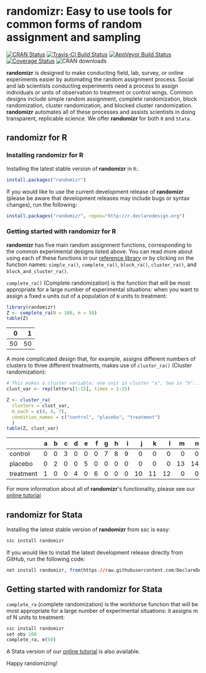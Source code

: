 
randomizr: Easy to use tools for common forms of random assignment and sampling
===============================================================================

[![CRAN Status](http://www.r-pkg.org/badges/version/randomizr)](https://cran.r-project.org/package=randomizr) [![Travis-CI Build Status](https://travis-ci.org/DeclareDesign/randomizr.svg?branch=master)](https://travis-ci.org/DeclareDesign/randomizr) [![AppVeyor Build Status](https://ci.appveyor.com/api/projects/status/github/DeclareDesign/randomizr?branch=master&svg=true)](https://ci.appveyor.com/project/DeclareDesign/randomizr) [![Coverage Status](https://coveralls.io/repos/github/DeclareDesign/randomizr/badge.svg?branch=master)](https://coveralls.io/github/DeclareDesign/randomizr?branch=master) ![CRAN downloads](http://cranlogs.r-pkg.org/badges/grand-total/randomizr)

**randomizr** is designed to make conducting field, lab, survey, or online experiments easier by automating the random assignment process. Social and lab scientists conducting experiments need a process to assign individuals or units of observation to treatment or control wings. Common designs include simple random assignment, complete randomization, block randomization, cluster randomization, and blocked cluster randomization. **randomizr** automates all of these processes and assists scientists in doing transparent, replicable science. We offer **randomizr** for both `R` and `Stata`.

randomizr for R
---------------

### Installing randomizr for R

Installing the latest stable version of **randomizr** in `R`:.

``` r
install.packages("randomizr")
```

If you would like to use the current development release of **randomizr** (please be aware that development releases may include bugs or syntax changes), run the following:

``` r
install.packages("randomizr", repos="http://r.declaredesign.org")
```

### Getting started with randomizr for R

**randomizr** has five main random assignment functions, corresponding to the common experimental designs listed above. You can read more about using each of these functions in our [reference library](http://randomizr.declaredesign.org/reference/index.html) or by clicking on the function names: `simple_ra()`, `complete_ra()`, `block_ra()`, `cluster_ra()`, and `block_and_cluster_ra()`.

`complete_ra()` (Complete randomization) is the function that will be most appropriate for a large number of experimental situations: when you want to assign a fixed `m` units out of a population of `N` units to treatment:

``` r
library(randomizr)
Z <- complete_ra(N = 100, m = 50)
table(Z)
```

|    0|    1|
|----:|----:|
|   50|   50|

A more complicated design that, for example, assigns different numbers of clusters to three different treatments, makes use of `cluster_ra()` (Cluster randomization):

``` r
# This makes a cluster variable: one unit in cluster "a", two in "b"...
clust_var <- rep(letters[1:15], times = 1:15)

Z <- cluster_ra(
  clusters = clust_var,
  m_each = c(4, 4, 7),
  condition_names = c("control", "placebo", "treatment")
  )
table(Z, clust_var)
```

|           |    a|    b|    c|    d|    e|    f|    g|    h|    i|    j|    k|    l|    m|    n|    o|
|-----------|----:|----:|----:|----:|----:|----:|----:|----:|----:|----:|----:|----:|----:|----:|----:|
| control   |    0|    0|    3|    0|    0|    0|    7|    8|    9|    0|    0|    0|    0|    0|    0|
| placebo   |    0|    2|    0|    0|    5|    0|    0|    0|    0|    0|    0|    0|   13|   14|    0|
| treatment |    1|    0|    0|    4|    0|    6|    0|    0|    0|   10|   11|   12|    0|    0|   15|

For more information about all of **randomizr**'s functionality, please see our [online tutorial](http://randomizr.declaredesign.org/articles/randomizr_vignette.html)

randomizr for Stata
-------------------

Installing the latest stable version of **randomizr** from ssc is easy:

``` r
ssc install randomizr
```

If you would like to install the latest development release directly from GitHub, run the following code:

``` r
net install randomizr, from(https://raw.githubusercontent.com/DeclareDesign/strandomizr/master/) replace
```

Getting started with randomizr for Stata
----------------------------------------

`complete_ra` (complete randomization) is the workhorse function that will be most appropriate for a large number of experimental situations: it assigns m of N units to treatment:

``` r
ssc install randomizr
set obs 100
complete_ra, m(50)
```

A Stata version of our [online tutorial](http://randomizr.declaredesign.org/articles/srandomizr_vignette.html) is also available.

Happy randomizing!
